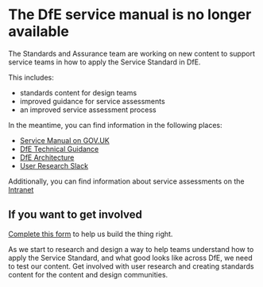 # The DfE service manual is no longer available

The Standards and Assurance team are working on new content to support service teams in how to apply the Service Standard in DfE. 

This includes:

- standards content for design teams
- improved guidance for service assessments
- an improved service assessment process 

In the meantime, you can find information in the following places: 

- [Service Manual on GOV.UK](https://www.gov.uk/service-manual)
- [DfE Technical Guidance](https://technical-guidance.education.gov.uk/)
- [DfE Architecture](https://dfe-digital.github.io/architecture/common-components/#common-components)
- [User Research Slack](https://ukgovernmentdfe.slack.com/archives/C53D6R7SP)

Additionally, you can find information about service assessments on the [Intranet](https://educationgovuk.sharepoint.com/sites/dfe-home)

## If you want to get involved

[Complete this form]() to help us build the thing right. 

As we start to research and design a way to help teams understand how to apply the Service Standard, and what good looks like across DfE, we need to test our content. Get involved with user research and creating standards content for the content and design communities.

